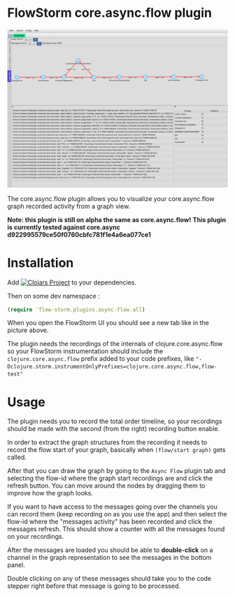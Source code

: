 # FlowStorm core.async.flow plugin

![demo](./images/plugin_demo.png)

The core.async.flow plugin allows you to visualize your core.async.flow graph recorded activity from a graph view.

**Note: this plugin is still on alpha the same as core.async.flow!**
**This plugin is currently tested against core.async d922995579ce50f0760cbfc781f1e4a6ea077ce1**

# Installation

Add [![Clojars Project](https://img.shields.io/clojars/v/com.github.flow-storm/flow-storm-async-flow-plugin.svg)](https://clojars.org/com.github.flow-storm/flow-storm-async-flow-plugin) 
to your dependencies.

Then on some dev namespace :

```clojure
(require 'flow-storm.plugins.async-flow.all)
```

When you open the FlowStorm UI you should see a new tab like in the picture above.

The plugin needs the recordings of the internals of clojure.core.async.flow so your FlowStorm instrumentation should include 
the `clojure.core.async.flow` prefix added to your code prefixes, like `"-Dclojure.storm.instrumentOnlyPrefixes=clojure.core.async.flow,flow-test"`

# Usage

The plugin needs you to record the total order timeline, so your recordings should be made with the second (from the right) recording button
enable.

In order to extract the graph structures from the recording it needs to record the flow start of your graph, basically when
`(flow/start graph)` gets called.

After that you can draw the graph by going to the `Async Flow` plugin tab and selecting the flow-id where the graph start recordings 
are and click the refresh button.
You can move around the nodes by dragging them to improve how the graph looks.

If you want to have access to the messages going over the channels you can record them (keep recording on as you use the app) 
and then select the flow-id where the "messages activity" has been recorded and click the messages refresh. This should show
a counter with all the messages found on your recordings.

After the messages are loaded you should be able to **double-click** on a channel in the graph representation to see
the messages in the bottom panel.

Double clicking on any of these messages should take you to the code stepper right before that
message is going to be processed.


